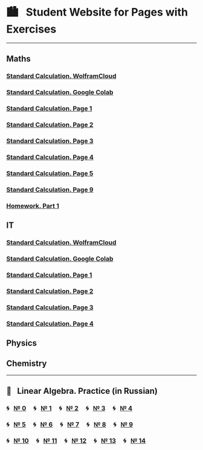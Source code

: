 # &#x1F3D9; &nbsp; Student Website for Pages with Exercises

---

## Maths
### [Standard Calculation. WolframCloud](https://studentwebsite2019.github.io/mathTF1319W.html)
### [Standard Calculation. Google Colab](https://colab.research.google.com/drive/1MT0iq9l_Hzeh6FTbicvLuVdvNbV6J82p)
### [Standard Calculation. Page 1](https://studentwebsite2019.github.io/mathTF1319_01.html)
### [Standard Calculation. Page 2](https://studentwebsite2019.github.io/mathTF1319_02.html)
### [Standard Calculation. Page 3](https://studentwebsite2019.github.io/mathTF1319_03.html)
### [Standard Calculation. Page 4](https://studentwebsite2019.github.io/mathTF1319_04.html)
### [Standard Calculation. Page 5](https://studentwebsite2019.github.io/mathTF1319_05.html)
### [Standard Calculation. Page 9](https://studentwebsite2019.github.io/mathTF1319_09.html)
### [Homework. Part 1](https://studentwebsite2019.github.io/mathTF1319_hw01.html)
## IT
### [Standard Calculation. WolframCloud](https://studentwebsite2019.github.io/itTF1319W.html)
### [Standard Calculation. Google Colab](https://colab.research.google.com/drive/1c1iJqa66AdXCwUru2aRfbAg4j-CGLVRe)
### [Standard Calculation. Page 1](https://studentwebsite2019.github.io/itTF1319_01.html)
### [Standard Calculation. Page 2](https://studentwebsite2019.github.io/itTF1319_02.html)
### [Standard Calculation. Page 3](https://studentwebsite2019.github.io/itTF1319_03.html)
### [Standard Calculation. Page 4](https://studentwebsite2019.github.io/itTF1319_04.html)
## Physics

## Chemistry

---

## &#x1F4D1; &nbsp; Linear Algebra. Practice (in Russian)
### &#x1F300; &nbsp; [№ 0](https://olgabelitskaya.github.io/linear_algebra_practice/work0.html) &nbsp; &nbsp; &#x1F300; &nbsp; [№ 1](https://olgabelitskaya.github.io/linear_algebra_practice/work1.html) &nbsp; &nbsp; &#x1F300; &nbsp; [№ 2](https://olgabelitskaya.github.io/linear_algebra_practice/work2.html) &nbsp; &nbsp; &#x1F300; &nbsp; [№ 3](https://olgabelitskaya.github.io/linear_algebra_practice/work3.html) &nbsp; &nbsp; &#x1F300; &nbsp; [№ 4](https://olgabelitskaya.github.io/linear_algebra_practice/work4.html)
### &#x1F300; &nbsp; [№ 5](https://olgabelitskaya.github.io/linear_algebra_practice/work5.html) &nbsp; &nbsp; &#x1F300; &nbsp; [№ 6](https://olgabelitskaya.github.io/linear_algebra_practice/work6.html) &nbsp; &nbsp; &#x1F300; &nbsp; [№ 7](https://olgabelitskaya.github.io/linear_algebra_practice/work7.html) &nbsp; &nbsp; &#x1F300; &nbsp; [№ 8](https://olgabelitskaya.github.io/linear_algebra_practice/work8.html) &nbsp; &nbsp; &#x1F300; &nbsp; [№ 9](https://olgabelitskaya.github.io/linear_algebra_practice/work9.html) 
### &#x1F300; &nbsp; [№ 10](https://olgabelitskaya.github.io/linear_algebra_practice/work10.html) &nbsp; &nbsp; &#x1F300; &nbsp; [№ 11](https://olgabelitskaya.github.io/linear_algebra_practice/work11.html) &nbsp; &nbsp; &#x1F300; &nbsp; [№ 12](https://olgabelitskaya.github.io/linear_algebra_practice/work12.html) &nbsp; &nbsp; &#x1F300; &nbsp; [№ 13](https://olgabelitskaya.github.io/linear_algebra_practice/work13.html) &nbsp; &nbsp; &#x1F300; &nbsp; [№ 14](https://olgabelitskaya.github.io/linear_algebra_practice/work14.html) 
